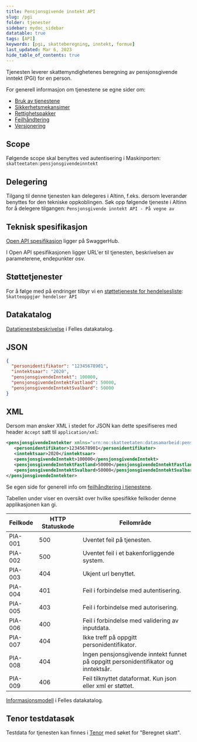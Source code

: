 ```yaml
---
title: Pensjonsgivende inntekt API
slug: /pgi
folder: tjenester
sidebar: mydoc_sidebar
datatable: true
tags: [API]
keywords: [pgi, skatteberegning, inntekt, formue]
last_updated: Mar 6, 2023
hide_table_of_contents: true
---
```

<summary>Tjenesten leverer skattemyndighetenes beregning av pensjonsgivende inntekt (PGI) for en person.</summary>

<Tabs underline={true}>
<TabItem headerText="Om tjenesten" itemKey="itemKey-1" default>

For generell informasjon om tjenestene se egne sider om:
* [Bruk av tjenestene](../om/bruk.md)
* [Sikkerhetsmekansimer](../om/sikkerhet.md)
* [Rettighetspakker](../om/rettighetspakker.md)
* [Feilhåndtering](../om/feil.md)
* [Versjonering](../om/versjoner.md)

## Scope
Følgende scope skal benyttes ved autentisering i Maskinporten: `skatteetaten:pensjonsgivendeinntekt`

## Delegering
Tilgang til denne tjenesten kan delegeres i Altinn, f.eks. dersom leverandør benyttes for den tekniske oppkoblingen. Søk opp følgende tjeneste i Altinn for å delegere tilgangen: `Pensjonsgivende inntekt API - På vegne av`

## Teknisk spesifikasjon
[Open API spesifikasjon](https://app.swaggerhub.com/apis/Skatteetaten_Deling/pensjonsgivendeinntekt-api) ligger på SwaggerHub.

I Open API spesifikasjonen ligger URL'er til tjenesten, beskrivelsen av parameterene, endepunkter osv.

  
## Støttetjenester

For å følge med på endringer tilbyr vi en [støttetjeneste for hendelsesliste](./hendelser.md): `Skatteoppgjør hendelser API`
  
## Datakatalog
 
[Datatjenestebeskrivelse](https://data.norge.no/dataservices/4bb0588b-709b-3a1f-8e1f-bbb231138daf) i Felles datakatalog.

</TabItem>
<TabItem headerText="Eksempler" itemKey="itemKey-2"> 

## JSON

```json
{
  "personidentifikator": "12345678901",
  "inntektsaar": "2020",
  "pensjonsgivendeInntekt": 100000,
  "pensjonsgivendeInntektFastland": 50000,
  "pensjonsgivendeInntektSvalbard": 50000
}
```

## XML

Dersom man ønsker XML i stedet for JSON kan dette spesifiseres med header `Accept` satt til `application/xml`:

```xml
<pensjonsgivendeInntekter xmlns="urn:no:skatteetaten:datasamarbeid:pensjonsgivendeinntekt:v1">
   <personidentifikator>12345678901</personidentifikator>
   <inntektsaar>2020</inntektsaar>
   <pensjonsgivendeInntekt>100000</pensjonsgivendeInntekt>
   <pensjonsgivendeInntektFastland>50000</pensjonsgivendeInntektFastland>
   <pensjonsgivendeInntektSvalbard>50000</pensjonsgivendeInntektSvalbard>
</pensjonsgivendeInntekter>
```
  
</TabItem>
<TabItem headerText="Feilkoder" itemKey="itemKey-3">

Se egen side for generell info om [feilhåndtering i tjenestene](../om/feil.md).

Tabellen under viser en oversikt over hvilke spesifikke feilkoder denne applikasjonen kan gi.
  
| Feilkode | HTTP Statuskode | Feilområde |
|----------|-----------------|-------|
| PIA-001 | 500 | Uventet feil på tjenesten.  |
| PIA-002 | 500 | Uventet feil i et bakenforliggende system.  |
| PIA-003 | 404 | Ukjent url benyttet. |
| PIA-004 | 401 | Feil i forbindelse med autentisering.  |
| PIA-005 | 403 | Feil i forbindelse med autorisering.  |
| PIA-006 | 400 | Feil i forbindelse med validering av inputdata. |
| PIA-007 | 404 | Ikke treff på oppgitt personidentifikator. |
| PIA-008 | 404 | Ingen pensjonsgivende inntekt funnet på oppgitt personidentifikator og inntektsår.  |
| PIA-009 | 406 | Feil tilknyttet dataformat. Kun json eller xml er støttet. |

</TabItem>
<TabItem headerText="Informasjonsmodell" itemKey="itemKey-4">

[Informasjonsmodell](https://data.norge.no/informationmodels/f734a9fa-3178-3a91-8910-a68cebac0e15) i Felles datakatalog. 

</TabItem>
<TabItem headerText="Test" itemKey="itemKey-5">

## Tenor testdatasøk
Testdata for tjenesten kan finnes i [Tenor](../test/tenor.md) med søket for "Beregnet skatt".
  
</TabItem>
</Tabs>
